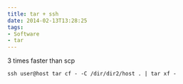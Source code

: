 ```yaml
---
title: tar + ssh
date: 2014-02-13T13:28:25
tags: 
- Software
- tar
---
```


3 times faster than scp

    ssh user@host tar cf - -C /dir/dir2/host . | tar xf -